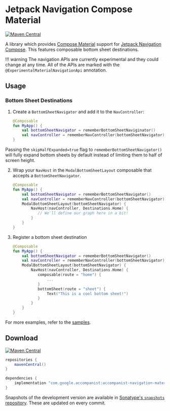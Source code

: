# Jetpack Navigation Compose Material

[![Maven Central](https://img.shields.io/maven-central/v/com.google.accompanist/accompanist-navigation-material)](https://search.maven.org/search?q=g:com.google.accompanist)

A library which provides [Compose Material](https://developer.android.com/jetpack/androidx/releases/compose-material) support for [Jetpack Navigation Compose](https://developer.android.com/jetpack/compose/navigation).
This features composable bottom sheet destinations.

!!! warning
    The navigation APIs are currently experimental and they could change at any time.
    All of the APIs are marked with the `@ExperimentalMaterialNavigationApi` annotation.

## Usage

### Bottom Sheet Destinations

1. Create a `BottomSheetNavigator` and add it to the `NavController`:

    ```kotlin
    @Composable
    fun MyApp() {
        val bottomSheetNavigator = rememberBottomSheetNaviginator()
        val navController = rememberNavController(bottomSheetNavigator)
    }
    ```
   
Passing the `skipHalfExpanded=true` flag to `rememberBottomSheetNavigator()` will fully expand bottom 
sheets by default instead of limiting them to half of screen height.

2. Wrap your `NavHost` in the `ModalBottomSheetLayout` composable that accepts a `BottomSheetNavigator`.

    ```kotlin
    @Composable
    fun MyApp() {
        val bottomSheetNavigator = rememberBottomSheetNavigator()
        val navController = rememberNavController(bottomSheetNavigator)
        ModalBottomSheetLayout(bottomSheetNavigator) {
            NavHost(navController, Destinations.Home) {
               // We'll define our graph here in a bit!
            }
        }
    }
    ```

3. Register a bottom sheet destination

    ```kotlin
    @Composable
    fun MyApp() {
        val bottomSheetNavigator = rememberBottomSheetNavigator()
        val navController = rememberNavController(bottomSheetNavigator)
        ModalBottomSheetLayout(bottomSheetNavigator) {
            NavHost(navController, Destinations.Home) {
               composable(route = "home") {
                   ...
               }
               bottomSheet(route = "sheet") {
                   Text("This is a cool bottom sheet!")
               }
            }
        }
    }
    ```

For more examples, refer to the [samples](https://github.com/google/accompanist/tree/main/sample/src/main/java/com/google/accompanist/sample/navigation/material).

## Download

[![Maven Central](https://img.shields.io/maven-central/v/com.google.accompanist/accompanist-navigation-material)](https://search.maven.org/search?q=g:com.google.accompanist)

```groovy
repositories {
    mavenCentral()
}

dependencies {
    implementation "com.google.accompanist:accompanist-navigation-material:<version>"
}
```

Snapshots of the development version are available in [Sonatype's `snapshots` repository][snap]. These are updated on every commit.

[compose]: https://developer.android.com/jetpack/compose
[snap]: https://oss.sonatype.org/content/repositories/snapshots/com/google/accompanist/accompanist-navigation-material/
